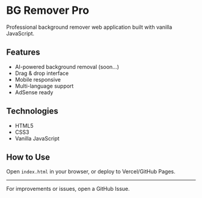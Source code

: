 # BG Remover Pro

Professional background remover web application built with vanilla JavaScript.

## Features
- AI-powered background removal (soon...)
- Drag & drop interface
- Mobile responsive
- Multi-language support
- AdSense ready

## Technologies
- HTML5
- CSS3
- Vanilla JavaScript

## How to Use  
Open `index.html` in your browser, or deploy to Vercel/GitHub Pages.

---

For improvements or issues, open a GitHub Issue.